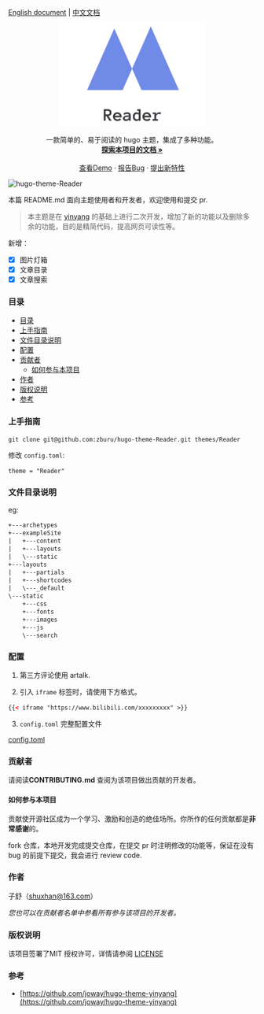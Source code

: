 [English document](./README.md) | [中文文档](./README_zh.md)

<p align="center">
  <a href="https://github.com/zburu/hugo-theme-Reader/">
    <img src="images/logo.png" alt="Logo" width="300">
  </a>
  <p align="center">
   一款简单的、易于阅读的 hugo 主题，集成了多种功能。
    <br />
    <a href="https://github.com/zburu/hugo-theme-Reader"><strong>探索本项目的文档 »</strong></a>
    <br />
    <br />
    <a href="https://hugo-theme-reader.netlify.app/" target="_blank">查看Demo</a>
    ·
    <a href="https://github.com/zburu/hugo-theme-Reader/issues">报告Bug</a>
    ·
    <a href="https://github.com/zburu/hugo-theme-Reader/issues">提出新特性</a>
  </p>

</p>

![hugo-theme-Reader](https://count.zburu.com/get/?name=hugo-theme-Reader)

本篇 README.md 面向主题使用者和开发者，欢迎使用和提交 pr.

>本主题是在 [yinyang](https://github.com/joway/hugo-theme-yinyang) 的基础上进行二次开发，增加了新的功能以及删除多余的功能，目的是精简代码，提高网页可读性等。

新增：
- [x] 图片灯箱
- [x] 文章目录
- [x] 文章搜索 
 
### 目录

- [目录](#目录)
- [上手指南](#上手指南)
- [文件目录说明](#文件目录说明)
- [配置](#配置)
- [贡献者](#贡献者)
  - [如何参与本项目](#如何参与本项目)
- [作者](#作者)
- [版权说明](#版权说明)
- [参考](#参考)

### 上手指南

```shell
git clone git@github.com:zburu/hugo-theme-Reader.git themes/Reader
```

修改 `config.toml`:

```
theme = "Reader"
```


### 文件目录说明
eg:

```shell
+---archetypes
+---exampleSite
|   +---content
|   +---layouts
|   \---static
+---layouts
|   +---partials
|   +---shortcodes
|   \---_default
\---static
    +---css
    +---fonts
    +---images
    +---js
    \---search
```

### 配置 

1. 第三方评论使用 artalk.
   
2. 引入 `iframe` 标签时，请使用下方格式。

```html
{{< iframe "https://www.bilibili.com/xxxxxxxxx" >}}
```

3. `config.toml` 完整配置文件

[config.toml](./exampleSite/config.toml)


### 贡献者

请阅读**CONTRIBUTING.md** 查阅为该项目做出贡献的开发者。

#### 如何参与本项目

贡献使开源社区成为一个学习、激励和创造的绝佳场所。你所作的任何贡献都是**非常感谢**的。

fork 仓库，本地开发完成提交仓库，在提交 pr 时注明修改的功能等，保证在没有 bug 的前提下提交，我会进行 review code.


### 作者

子舒（shuxhan@163.com）

 *您也可以在贡献者名单中参看所有参与该项目的开发者。*

### 版权说明

该项目签署了MIT 授权许可，详情请参阅 [LICENSE](https://github.com/zburu/hugo-theme-Reader/blob/main/LICENSE)

### 参考

- [https://github.com/joway/hugo-theme-yinyang](https://github.com/joway/hugo-theme-yinyang)



